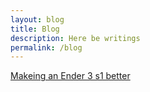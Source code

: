 ```yaml
---
layout: blog
title: Blog
description: Here be writings
permalink: /blog
---
```


[Makeing an Ender 3 s1 better](/blog/upgrading-an-ender-3s1/)
